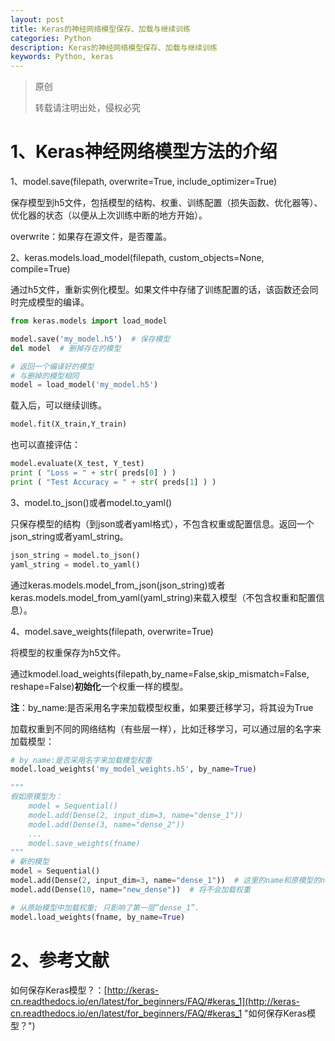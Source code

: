 ```yaml
---
layout: post
title: Keras的神经网络模型保存、加载与继续训练
categories: Python
description: Keras的神经网络模型保存、加载与继续训练
keywords: Python, keras
---
```


> 原创
> 
> 转载请注明出处，侵权必究

# 1、Keras神经网络模型方法的介绍
1、model.save(filepath, overwrite=True, include_optimizer=True)

保存模型到h5文件，包括模型的结构、权重、训练配置（损失函数、优化器等）、优化器的状态（以便从上次训练中断的地方开始）。

overwrite：如果存在源文件，是否覆盖。

2、keras.models.load_model(filepath, custom_objects=None, compile=True)

通过h5文件，重新实例化模型。如果文件中存储了训练配置的话，该函数还会同时完成模型的编译。

```python
from keras.models import load_model

model.save('my_model.h5')  # 保存模型
del model  # 删掉存在的模型

# 返回一个编译好的模型
# 与删掉的模型相同
model = load_model('my_model.h5')
```

载入后，可以继续训练。

```python
model.fit(X_train,Y_train)
```

也可以直接评估：

```python
model.evaluate(X_test, Y_test)
print ( "Loss = " + str( preds[0] ) )
print ( "Test Accuracy = " + str( preds[1] ) )
```

3、model.to_json()或者model.to_yaml()

只保存模型的结构（到json或者yaml格式），不包含权重或配置信息。返回一个json_string或者yaml_string。

```python
json_string = model.to_json()
yaml_string = model.to_yaml()
```

通过keras.models.model_from_json(json_string)或者keras.models.model_from_yaml(yaml_string)来载入模型（不包含权重和配置信息）。

4、model.save_weights(filepath, overwrite=True)

将模型的权重保存为h5文件。

通过kmodel.load_weights(filepath,by_name=False,skip_mismatch=False, reshape=False)**初始化**一个权重一样的模型。

**注**：by_name:是否采用名字来加载模型权重，如果要迁移学习，将其设为True

加载权重到不同的网络结构（有些层一样），比如迁移学习，可以通过层的名字来加载模型：

```python
# by_name:是否采用名字来加载模型权重
model.load_weights('my_model_weights.h5', by_name=True)
```

```python
"""
假如原模型为：
    model = Sequential()
    model.add(Dense(2, input_dim=3, name="dense_1"))
    model.add(Dense(3, name="dense_2"))
    ...
    model.save_weights(fname)
"""
# 新的模型
model = Sequential()
model.add(Dense(2, input_dim=3, name="dense_1"))  # 这里的name和原模型的name相同，将会加载权重
model.add(Dense(10, name="new_dense"))  # 将不会加载权重

# 从原始模型中加载权重; 只影响了第一层“dense_1”.
model.load_weights(fname, by_name=True)
```

# 2、参考文献

如何保存Keras模型？：[http://keras-cn.readthedocs.io/en/latest/for_beginners/FAQ/#keras_1](http://keras-cn.readthedocs.io/en/latest/for_beginners/FAQ/#keras_1 "如何保存Keras模型？")


